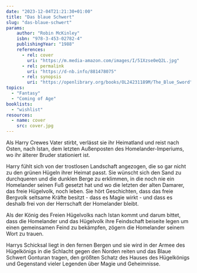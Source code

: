 ```yaml
---
date: "2023-12-04T21:21:30+01:00"
title: "Das blaue Schwert"
slug: "das-blaue-schwert"
params:
    author: "Robin McKinley"
    isbn: "978-3-453-02782-4"
    publishingYear: "1988"
    references:
      - rel: cover
        uri: "https://m.media-amazon.com/images/I/51Xzse0eQ2L.jpg"
      - rel: permalink
        uri: "https://d-nb.info/881478075"
      - rel: synopsis
        uri: "https://openlibrary.org/books/OL24231189M/The_Blue_Sword"
topics:
  - "Fantasy"
  - "Coming of Age"
booklists:
  - "wishlist"
resources:
  - name: cover
    src: cover.jpg
---
```


Als Harry Crewes Vater stirbt, verlässt sie ihr Heimatland und reist nach Osten, 
nach Istan, dem letzten Außenposten des Homelander-Imperiums, wo ihr älterer 
Bruder stationiert ist.

Harry fühlt sich von der trostlosen Landschaft angezogen, die so gar nicht zu 
den grünen Hügeln ihrer Heimat passt. Sie wünscht sich den Sand zu durchqueren 
und die dunklen Berge zu erklimmen, in die noch nie ein Homelander seinen Fuß 
gesetzt hat und wo die letzten der alten Damarer, das freie Hügelvolk, noch 
leben. Sie hört Geschichten, dass das freie Bergvolk seltsame Kräfte besitzt - 
dass es Magie wirkt - und dass es deshalb frei von der Herrschaft der Homelander 
bleibt.

Als der König des Freien Hügelvolks nach Istan kommt und darum bittet, dass die 
Homelander und das Hügelvolk ihre Feindschaft beiseite legen um einen 
gemeinsamen Feind zu bekämpfen, zögern die Homelander seinem Wort zu trauen.

Harrys Schicksal liegt in den fernen Bergen und sie wird in der Armee des 
Hügelkönigs in die Schlacht gegen den Norden reiten und das Blaue Schwert 
Gonturan tragen, den größten Schatz des Hauses des Hügelkönigs und Gegenstand 
vieler Legenden über Magie und Geheimnisse.